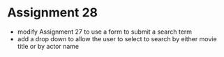 # Assignment 28
* modify Assignment 27 to use a form to submit a search term
* add a drop down to allow the user to select to search by either movie title or by actor name
